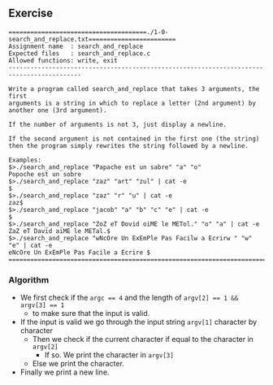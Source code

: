 ## Exercise

```
======================================./1-0-search_and_replace.txt========================
Assignment name  : search_and_replace
Expected files   : search_and_replace.c
Allowed functions: write, exit
------------------------------------------------------------------------------------------

Write a program called search_and_replace that takes 3 arguments, the first 
arguments is a string in which to replace a letter (2nd argument) by
another one (3rd argument).

If the number of arguments is not 3, just display a newline.

If the second argument is not contained in the first one (the string)
then the program simply rewrites the string followed by a newline.

Examples:
$>./search_and_replace "Papache est un sabre" "a" "o"
Popoche est un sobre
$>./search_and_replace "zaz" "art" "zul" | cat -e
$
$>./search_and_replace "zaz" "r" "u" | cat -e
zaz$
$>./search_and_replace "jacob" "a" "b" "c" "e" | cat -e
$
$>./search_and_replace "ZoZ eT Dovid oiME le METol." "o" "a" | cat -e
ZaZ eT David aiME le METal.$
$>./search_and_replace "wNcOre Un ExEmPle Pas Facilw a Ecrirw " "w" "e" | cat -e
eNcOre Un ExEmPle Pas Facile a Ecrire $
==========================================================================================
```

### Algorithm

- We first check if the `argc == 4` and the length of `argv[2] == 1 && argv[3] == 1`
	- to make sure that the input is valid.
- If the input is valid we go through the input string `argv[1]` character by character
	- Then we check if the current character if equal to the character in `argv[2]`
		- If so. We print the character in `argv[3]`
	- Else we print the character.
- Finally we print a new line.

